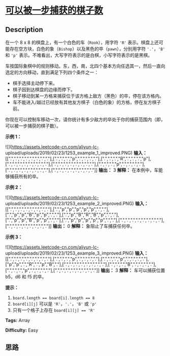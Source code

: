 # [可以被一步捕获的棋子数][title]

## Description

在一个 8 x 8 的棋盘上，有一个白色的车（`Rook`），用字符 `'R'`
表示。棋盘上还可能存在空方块，白色的象（`Bishop`）以及黑色的卒（`pawn`），分别用字符 `'.'`，`'B'` 和 `'p'`
表示。不难看出，大写字符表示的是白棋，小写字符表示的是黑棋。

车按国际象棋中的规则移动。东，西，南，北四个基本方向任选其一，然后一直向选定的方向移动，直到满足下列四个条件之一：

  * 棋手选择主动停下来。
  * 棋子因到达棋盘的边缘而停下。
  * 棋子移动到某一方格来捕获位于该方格上敌方（黑色）的卒，停在该方格内。
  * 车不能进入/越过已经放有其他友方棋子（白色的象）的方格，停在友方棋子前。

你现在可以控制车移动一次，请你统计有多少敌方的卒处于你的捕获范围内（即，可以被一步捕获的棋子数）。



**示例 1：**

![](https://assets.leetcode-cn.com/aliyun-lc-
upload/uploads/2019/02/23/1253_example_1_improved.PNG)
            **输入：** [[".",".",".",".",".",".",".","."],[".",".",".","p",".",".",".","."],[".",".",".","R",".",".",".","p"],[".",".",".",".",".",".",".","."],[".",".",".",".",".",".",".","."],[".",".",".","p",".",".",".","."],[".",".",".",".",".",".",".","."],[".",".",".",".",".",".",".","."]]    **输出：** 3    **解释：** 在本例中，车能够捕获所有的卒。    

**示例 2：**

![](https://assets.leetcode-cn.com/aliyun-lc-
upload/uploads/2019/02/23/1253_example_2_improved.PNG)
            **输入：** [[".",".",".",".",".",".",".","."],[".","p","p","p","p","p",".","."],[".","p","p","B","p","p",".","."],[".","p","B","R","B","p",".","."],[".","p","p","B","p","p",".","."],[".","p","p","p","p","p",".","."],[".",".",".",".",".",".",".","."],[".",".",".",".",".",".",".","."]]    **输出：** 0    **解释：** 象阻止了车捕获任何卒。    

**示例 3：**

![](https://assets.leetcode-cn.com/aliyun-lc-
upload/uploads/2019/02/23/1253_example_3_improved.PNG)
            **输入：** [[".",".",".",".",".",".",".","."],[".",".",".","p",".",".",".","."],[".",".",".","p",".",".",".","."],["p","p",".","R",".","p","B","."],[".",".",".",".",".",".",".","."],[".",".",".","B",".",".",".","."],[".",".",".","p",".",".",".","."],[".",".",".",".",".",".",".","."]]    **输出：** 3    **解释：**    车可以捕获位置 b5，d6 和 f5 的卒。    



**提示：**

  1. `board.length == board[i].length == 8`
  2. `board[i][j]` 可以是 `'R'`，`'.'`，`'B'` 或 `'p'`
  3. 只有一个格子上存在 `board[i][j] == 'R'`


**Tags:** Array

**Difficulty:** Easy

## 思路

[title]: https://leetcode-cn.com/problems/available-captures-for-rook
